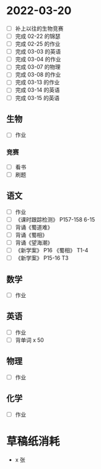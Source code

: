 # **2022-03-20**

- [ ] 补上以往的生物竞赛
- [ ] 完成 02-22 的锦瑟
- [ ] 完成 02-25 的作业
- [ ] 完成 03-03 的英语
- [ ] 完成 03-04 的作业
- [ ] 完成 03-07 的物理
- [ ] 完成 03-08 的作业
- [ ] 完成 03-13 的作业
- [ ] 完成 03-14 的英语
- [ ] 完成 03-15 的英语

## 生物
- [ ] 作业

### 竞赛
- [ ] 看书
- [ ] 刷题

## 语文
- [ ] 作业
- [ ] 《课时跟踪检测》 P157-158 6-15
- [ ] 背诵《蜀道难》
- [ ] 背诵《蜀相》
- [ ] 背诵《望海潮》
- [ ] 《新学案》 P16 《蜀相》 T1-4
- [ ] 《新学案》 P15-16 T3

## 数学
- [ ] 作业

## 英语
- [ ] 作业
- [ ] 背单词 x 50

## 物理
- [ ] 作业

## 化学
- [ ] 作业

# 草稿纸消耗

- x 张
